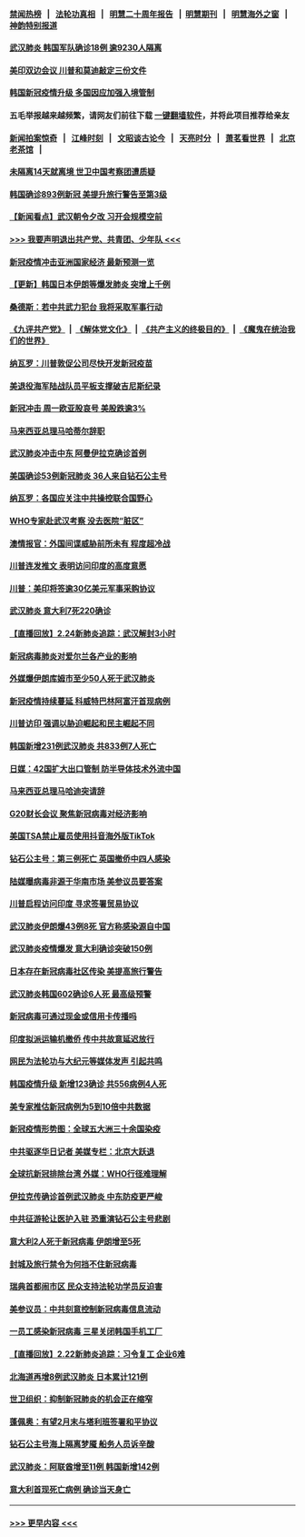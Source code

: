 #### [禁闻热榜](热点新闻.md?=0)  &nbsp;&nbsp;|&nbsp;&nbsp; [法轮功真相](https://github.com/gfw-breaker/truth/blob/master/README.md?=0) &nbsp;&nbsp;|&nbsp;&nbsp; [明慧二十周年报告](https://github.com/gfw-breaker/mh-reports/blob/master/README.md?=0) &nbsp;&nbsp;|&nbsp;&nbsp;[明慧期刊](https://github.com/gfw-breaker/mh-qikan) &nbsp;&nbsp;|&nbsp;&nbsp; [明慧海外之窗](https://github.com/gfw-breaker/mh-news/blob/master/README.md?=0) &nbsp;&nbsp;|&nbsp;&nbsp; [神韵特别报道](https://github.com/gfw-breaker/mh-news/blob/master/shenyun.md?=0)
#### [武汉肺炎 韩国军队确诊18例 逾9230人隔离](../pages/nsc418/n11894703.md?t=02252102) 
#### [美印双边会议 川普和莫迪敲定三份文件](../pages/nsc418/n11894247.md?t=02252102) 
#### [韩国新冠疫情升级 多国因应加强入境管制](../pages/nsc418/n11894334.md?t=02252102) 
#### 五毛举报越来越频繁，请网友们前往下载 [一键翻墙软件](https://github.com/gfw-breaker/ssr-accounts)，并将此项目推荐给亲友
#### [新闻拍案惊奇](https://github.com/gfw-breaker/banned-news/blob/master/pages/link4.md) &nbsp;&nbsp;|&nbsp;&nbsp; [江峰时刻](https://github.com/gfw-breaker/banned-news/blob/master/pages/link4.md) &nbsp;&nbsp;|&nbsp;&nbsp; [文昭谈古论今](https://github.com/gfw-breaker/banned-news/blob/master/pages/link4.md) &nbsp;&nbsp;|&nbsp;&nbsp; [天亮时分](https://github.com/gfw-breaker/banned-news/blob/master/pages/link4.md) &nbsp;&nbsp;|&nbsp;&nbsp; [萧茗看世界](https://github.com/gfw-breaker/banned-news/blob/master/pages/link4.md) &nbsp;&nbsp;|&nbsp;&nbsp; [北京老茶馆](https://github.com/gfw-breaker/banned-news/blob/master/pages/link4.md) &nbsp;&nbsp;|&nbsp;&nbsp; 
#### [未隔离14天就离境 世卫中国考察团遭质疑](../pages/nsc418/n11893756.md?t=02252102) 
#### [韩国确诊893例新冠 美提升旅行警告至第3级](../pages/nsc418/n11893662.md?t=02252102) 
#### [【新闻看点】武汉朝令夕改 习开会规模空前](../pages/nsc418/n11892858.md?t=02252102) 
#### [>>> 我要声明退出共产党、共青团、少年队 <<<](https://github.com/begood0513/goodnews/blob/master/quit/letter.md) 
#### [新冠疫情冲击亚洲国家经济 最新预测一览](../pages/nsc418/n11893339.md?t=02252102) 
#### [【更新】韩国日本伊朗等爆发肺炎 突增上千例](../pages/nsc418/n11890652.md?t=02252102) 
#### [桑德斯：若中共武力犯台 我将采取军事行动](../pages/nsc418/n11893282.md?t=02252102) 
#### [《九评共产党》](https://github.com/begood0513/9ping.md/blob/master/README.md) &nbsp;|&nbsp; [《解体党文化》](../../../../jtdwh.md/blob/master/README.md)  &nbsp;|&nbsp; [《共产主义的终极目的》](../../../../gczydzjmd.md/blob/master/README.md) &nbsp;|&nbsp; [《魔鬼在统治我们的世界》](../../../../mgztzwmdsj.md/blob/master/README.md) 
#### [纳瓦罗：川普敦促公司尽快开发新冠疫苗](../pages/nsc418/n11893211.md?t=02252102) 
#### [美退役海军陆战队员平板支撑破吉尼斯纪录](../pages/nsc418/n11893022.md?t=02252102) 
#### [新冠冲击 周一欧亚股哀号 美股跌逾3%](../pages/nsc418/n11892648.md?t=02252102) 
#### [马来西亚总理马哈蒂尔辞职](../pages/nsc418/n11892792.md?t=02252102) 
#### [武汉肺炎冲击中东 阿曼伊拉克确诊首例](../pages/nsc418/n11892871.md?t=02252102) 
#### [美国确诊53例新冠肺炎 36人来自钻石公主号](../pages/nsc418/n11892877.md?t=02252102) 
#### [纳瓦罗：各国应关注中共操控联合国野心](../pages/nsc418/n11892856.md?t=02252102) 
#### [WHO专家赴武汉考察 没去医院“脏区”](../pages/nsc418/n11892736.md?t=02252102) 
#### [澳情报官：外国间谍威胁前所未有 程度超冷战](../pages/nsc418/n11892672.md?t=02252102) 
#### [川普连发推文 表明访问印度的高度意愿](../pages/nsc418/n11891927.md?t=02252102) 
#### [川普：美印将签逾30亿美元军事采购协议](../pages/nsc418/n11892494.md?t=02252102) 
#### [武汉肺炎 意大利7死220确诊](../pages/nsc418/n11892166.md?t=02252102) 
#### [【直播回放】2.24新肺炎追踪：武汉解封3小时](../pages/nsc418/n11892242.md?t=02252102) 
#### [新冠病毒肺炎对爱尔兰各产业的影响](../pages/nsc418/n11892328.md?t=02252102) 
#### [外媒爆伊朗库姆市至少50人死于武汉肺炎](../pages/nsc418/n11891996.md?t=02252102) 
#### [新冠疫情持续蔓延 科威特巴林阿富汗首现病例](../pages/nsc418/n11892052.md?t=02252102) 
#### [川普访印 强调以胁迫崛起和民主崛起不同](../pages/nsc418/n11891855.md?t=02252102) 
#### [韩国新增231例武汉肺炎 共833例7人死亡](../pages/nsc418/n11891919.md?t=02252102) 
#### [日媒：42国扩大出口管制 防半导体技术外流中国](../pages/nsc418/n11891730.md?t=02252102) 
#### [马来西亚总理马哈迪突请辞](../pages/nsc418/n11891521.md?t=02252102) 
#### [G20财长会议 聚焦新冠病毒对经济影响](../pages/nsc418/n11890400.md?t=02252102) 
#### [美国TSA禁止雇员使用抖音海外版TikTok](../pages/nsc418/n11890500.md?t=02252102) 
#### [钻石公主号：第三例死亡 英国撤侨中四人感染](../pages/nsc418/n11890293.md?t=02252102) 
#### [陆媒曝病毒非源于华南市场 美参议员要答案](../pages/nsc418/n11890306.md?t=02252102) 
#### [川普启程访问印度 寻求签署贸易协议](../pages/nsc418/n11890275.md?t=02252102) 
#### [武汉肺炎伊朗爆43例8死 官方称感染源自中国](../pages/nsc418/n11890128.md?t=02252102) 
#### [武汉肺炎疫情爆发 意大利确诊突破150例](../pages/nsc418/n11889926.md?t=02252102) 
#### [日本存在新冠病毒社区传染 美提高旅行警告](../pages/nsc418/n11889917.md?t=02252102) 
#### [武汉肺炎韩国602确诊6人死 最高级预警](../pages/nsc418/n11889715.md?t=02252102) 
#### [新冠病毒可通过现金或信用卡传播吗](../pages/nsc418/n11886629.md?t=02252102) 
#### [印度拟派运输机撤侨 传中共故意延迟放行](../pages/nsc418/n11889362.md?t=02252102) 
#### [网民为法轮功与大纪元等媒体发声 引起共鸣](../pages/nsc418/n11889143.md?t=02252102) 
#### [韩国疫情升级 新增123确诊 共556病例4人死](../pages/nsc418/n11888882.md?t=02252102) 
#### [美专家推估新冠病例为5到10倍中共数据](../pages/nsc418/n11884404.md?t=02252102) 
#### [新冠疫情形势图：全球五大洲三十余国染疫](../pages/nsc418/n11888454.md?t=02252102) 
#### [中共驱逐华日记者 美媒专栏：北京大跃退](../pages/nsc418/n11888453.md?t=02252102) 
#### [全球抗新冠排除台湾 外媒：WHO行径难理解](../pages/nsc418/n11888248.md?t=02252102) 
#### [伊拉克传确诊首例武汉肺炎 中东防疫更严峻](../pages/nsc418/n11888333.md?t=02252102) 
#### [中共征游轮让医护入驻 恐重演钻石公主号悲剧](../pages/nsc418/n11888077.md?t=02252102) 
#### [意大利2人死于新冠病毒 伊朗增至5死](../pages/nsc418/n11888083.md?t=02252102) 
#### [封城及旅行禁令为何挡不住新冠病毒](../pages/nsc418/n11888067.md?t=02252102) 
#### [瑞典首都闹市区 民众支持法轮功学员反迫害](../pages/nsc418/n11886192.md?t=02252102) 
#### [美参议员：中共刻意控制新冠病毒信息流动](../pages/nsc418/n11887949.md?t=02252102) 
#### [一员工感染新冠病毒 三星关闭韩国手机工厂](../pages/nsc418/n11887983.md?t=02252102) 
#### [【直播回放】2.22新肺炎追踪：习令复工 企业6难](../pages/nsc418/n11887888.md?t=02252102) 
#### [北海道再增8例武汉肺炎 日本累计121例](../pages/nsc418/n11887417.md?t=02252102) 
#### [世卫组织：抑制新冠肺炎的机会正在缩窄](../pages/nsc418/n11886977.md?t=02252102) 
#### [蓬佩奥：有望2月末与塔利班签署和平协议](../pages/nsc418/n11887248.md?t=02252102) 
#### [钻石公主号海上隔离梦魇 船务人员诉辛酸](../pages/nsc418/n11887145.md?t=02252102) 
#### [武汉肺炎：阿联酋增至11例 韩国新增142例](../pages/nsc418/n11887047.md?t=02252102) 
#### [意大利首现死亡病例 确诊当天身亡](../pages/nsc418/n11886856.md?t=02252102) 

----
#### [ >>> 更早内容 <<< ](../indexes/nsc418-earlier.md)
